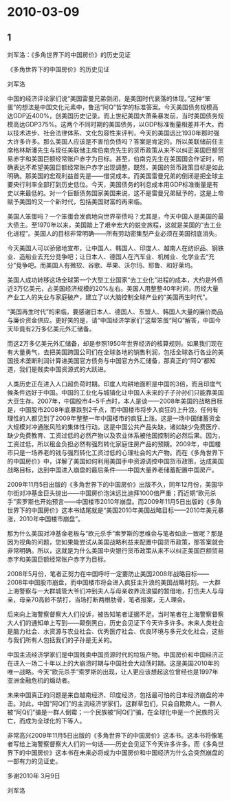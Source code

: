 # 2010-03-09

## 1

刘军洛：《多角世界下的中国房价》的历史见证

《多角世界下的中国房价》的历史见证

刘军洛

中国的经济评论家们说“美国雷曼兄弟倒闭，是美国时代衰落的体现。”这种“笨蛋”的想法是中国文化元素中，鲁迅“阿Q”哲学的标准答案。今天美国债务规模高达GDP近400%，创美国历史记录。而上世纪美国大萧条暴发前，当时美国债务规模高达GDP375%。这两个不同时期的美国债务，以GDP标准衡量相差并不大。而以技术进步、社会法律体系、文化包容性来评判，今天的美国远比1930年那时强大许多许多。那么美国人应该是不害怕负债吗？答案是肯定的。所以美联储前任主席格林斯潘先生与现任美联储主席伯南克先生的货币政策从来不以纠正美国巨额贸易赤字和美国巨额经常账户赤字为目标。甚至，伯南克先生在美国国会作证时，明确表达不希望美国巨额经常账户赤字出现调整。既然，美国的货币政策目标是如此明确。那美国的宏观利益首先是——借贷成本。而美国雷曼兄弟的倒闭是把全球主要央行利率全部打到历史低位。今天，美国债务的利息成本用GDP标准衡量是有史以来最低的。对一个巨额债务国家美国来说，这不是雷曼兄弟赋予的，这是上帝赋予美国的又一个新时代，包括美国财富的再来临。

美国人笨蛋吗？一个笨蛋会发疯地向世界举债吗？尤其是，今天中国人是美国的最大债主。至1970年以来，美国踏上了艰辛宏大的蜕变旅程，这就是美国的“去工业化进程”。美国人的目标非常明确——所有劳动密集型产业必须在美国彻底消失。

今天美国人可以骄傲地宣布，让中国人、韩国人、印度人、越南人在纺织品、钢铁业、造船业去充分竞争吧；让日本人、德国人在汽车业、机械业、化学业去“充分”竞争吧。而美国人有微软、谷歌、苹果、沃尔玛、耶鲁、和好莱坞。

美国人成功转移这场全球第一个大型工业国家“去工业化”进程的成本，大约是外债近3万亿美元，占美国经济规模的20%左右。美国人用整整40年时间，历经大量产业工人的失业与家庭破产，建立了以大脑控制全球产业的“美国再生时代”。

“美国再生时代”的来临，要感谢日本人、德国人、东盟人、韩国人大量的廉价商品与廉价资金供应。更好笑的是，请“中国经济学家们”这帮笨蛋“阿Q”解答，中国今天毕竟有2万多亿美元外汇储备。

而这2万多亿美元外汇储备，却是参照1950年世界经济的核算规则。如果我们现在有大量勇气，去把美国跨国公司们在全球各地的销售利润，包括全球各行各业的美国技术垄断利润计算进美国官方债务与中国官方外汇储备，那真正的“阿Q”都知道，我们是贱卖中国资源式的大跃进。

人类历史正在进入人口超负荷时期。印度人均耕地面积是中国的3倍，而且印度气候条件远好于中国。中国的工业化与城镇化让中国人未来的子子孙孙们只能靠美国大豆生存。2007年，中国股市4~5千点时，本人是谈——2008年美国的战略目标是，中国股市2008年底暴跌到2千点，而中国楼市将步入疯狂的上升浪。任何有理性的人都见到了2009年整整一年中国楼市的疯狂上涨。这是一场中国储蓄资金大规模对冲通胀风险的集体性行动。这是中国公共产品失缺，诸如缺少免费医疗、缺少免费教育、工资过低的必然产物以及农业体系被他国控制的必然后果。因为，工资过低，所以租金负担必然有强烈转化家庭住房产品的预期。2009年，中国楼市只是一场养老的钱与强烈转化工资过低的心理社会的大产物。而在《多角世界下的中国房价》中，详解了美国如何利用美国手中资源调控中国货币政策，达成美国战略目标，达到中国进入崩盘的最后条件——中国大量养老储蓄配置中国房产。

2009年11月5日出版的《多角世界下的中国房价》出版不久，同年12月份，美国华尔街对冲基金巨头抛出——中国房价泡沫远比迪拜1000倍严重；而近期“欧元杀手”索罗斯也开始预言——中国楼市2010年崩盘。而2009年11月5日出版的《多角世界下的中国房价》这本书结尾就是“美国2010年美国战略目标——2010年美元暴涨，2010年中国楼市崩盘”。

那为什么美国对冲基金老板与“欧元杀手”索罗斯的思维会与笔者如此一致呢？那是因为视角的问题，您如果能尝试从美国战略利益来配置中国货币政策，那答案就会非常明确。所以，这就是为什么美国中央银行货币政策从来不以纠正美国巨额贸易赤字和美国巨额经常账户赤字为目标。

2008年5月份，笔者正努力在中国呼吁一定要防止美国2008年战略目标——2008年中国股市崩盘，而中国楼市将会进入疯狂主升浪的美国战略时刻。一大群上海警察与一大群城管大爷们冲到夫人与母亲收养流浪猫的暂借地，打伤夫人与母亲，母亲70高龄不禁打，当场打断两根肋骨，笔者报案，无人理会。

后来向上海警察督察大人们投诉，被告知笔者证据不足。当时笔者在上海警察督察大人们的通知单上写到——颠倒黑白，历史会见证下今天许多许多。未来人类社会是脑力社会、水资源与农业社会、优秀医疗社会、优良环境与多元文化社会，这些与我们所有人包括我们的子孙是无关的。

中国主流经济学家们是中国贱卖中国资源时代的垃圾产物。中国房价和中国经济正在进入一场二十年以上的大崩溃时期与中国社会大动荡时期。这是美国2010年的唯一战略。今天“欧元杀手”索罗斯的出现，让人更应该想起这位曾经也是1997年亚洲金融危机的煽动者。

未来中国真正的问题是来自越南经济、印度经济，包括最可怕的日本经济崩盘的冲击。对此，中国“阿Q们”的主流经济学家们，这群草包们，只会自欺欺人。一群人被“阿Q们”骗是一群人倒霉；一个民族被“阿Q们”骗，在全球化中是一个民族的灭亡，而成为全球化的下等人。

非常高兴2009年11月5日出版的《多角世界下的中国房价》这本书。这本书将像笔者写给上海警察督察大人们的一句话——历史会见证下今天许多许多。而《多角世界下的中国房价》这本书在未来必将成为中国房价和中国经济为什么会突然崩盘的一部有力的见证史。

多谢2010年 3月9日

刘军洛

